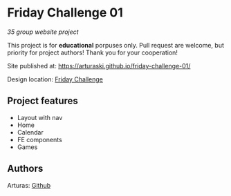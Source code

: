 # Friday Challenge 01

_35 group website project_

This project is for **educational** porpuses only. Pull request are welcome, but priority for project authors! Thank you for your cooperation!

Site published at: https://arturaski.github.io/friday-challenge-01/

Design location: [Friday Challenge](https://www.figma.com/file/uaVXnAQh9QxVsUD1RcQEbt/Friday-Challenge?node-id=607%3A364)

## Project features

- Layout with nav
- Home
- Calendar
- FE components
- Games

## Authors

Arturas: [Github](https://github.com/ArturasKi)